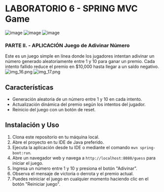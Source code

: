 # LABORATORIO 6 - SPRING MVC Game
![image](https://github.com/juaneortiz1/Lab06CVDS-Game/assets/97971732/4ff44152-a255-4d17-a2c0-2556588af8b2)
![image](https://github.com/juaneortiz1/Lab06CVDS-Game/assets/97971732/7d2645bb-8ee2-47b5-b0f1-b215fd5b1436)
![image](https://github.com/juaneortiz1/Lab06CVDS-Game/assets/97971732/5f1f59e2-481f-4163-970b-9b2aa4e82d45)


### PARTE II. - APLICACIÓN Juego de Adivinar Número

Este es un juego simple en línea donde los jugadores intentan adivinar un número generado aleatoriamente entre 1 y 10 para ganar un premio. Cada intento fallido reduce el premio en $10,000 hasta llegar a un saldo negativo.
![img_16.png](images/img_16.png)
![img_17.png](images/img_17.png)

## Características

- Generación aleatoria de un número entre 1 y 10 en cada intento.
- Actualización dinámica del premio según los intentos del jugador.
- Reinicio del juego con un botón de reset.


## Instalación y Uso

1. Clona este repositorio en tu máquina local.
2. Abre el proyecto en tu IDE de Java preferido.
3. Ejecuta la aplicación desde tu IDE o mediante el comando `mvn spring-boot:run`.
4. Abre un navegador web y navega a `http://localhost:8080/guess` para iniciar el juego.
5. Ingresa un número entre 1 y 10 y presiona el botón "Adivinar".
6. Observa el mensaje de victoria o derrota y el premio actual.
7. Puedes reiniciar el juego en cualquier momento haciendo clic en el botón "Reiniciar juego".



